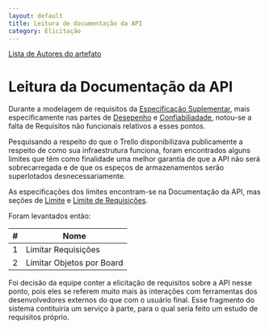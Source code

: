 ```yaml
---
layout: default
title: Leitura de documentação da API
category: Elicitação
---
```


[Lista de Autores do artefato](/artefatos.html)

# Leitura da Documentação da API

Durante a modelagem de requisitos da [Especificação Suplementar](spec_suplementar.html), mais especificamente nas partes de [Desepenho](spec_suplementar.html#desempenho) e [Confiabiliadade](spec_suplementar.html#confiabilidade), notou-se a falta de Requisitos não funcionais relativos a esses pontos.

Pesquisando a respeito do que o Trello disponibilizava publicamente a respeito de como sua infraestrutura funciona, foram encontrados alguns limites que têm como finalidade uma melhor garantia de que a API não será sobrecarregada e de que os espeços de armazenamentos serão superlotados desnecessariamente.

As especificações dos limites encontram-se na Documentação da API, mas seções de [Limite](https://developers.trello.com/docs/limits) e [Limite de Requisições](https://developers.trello.com/docs/rate-limits).

Foram levantados então:

|  **#** | **Nome** |
|  ------ | ------ |
|  1 | Limitar Requisições |
|  2 | Limitar Objetos por Board |

Foi decisão da equipe conter a elicitação de requisitos sobre a API nesse ponto, pois eles se referem muito mais às interações com ferramentas dos desenvolvedores externos do que com o usuário final. Esse fragmento do sistema contituiria um serviço à parte, para o qual seria feito um estudo de requisitos próprio.